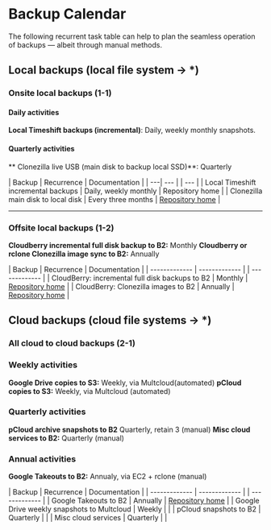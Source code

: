 # Backup Calendar

The following recurrent task table can help to plan the seamless operation of backups — albeit through manual methods.


## Local backups (local file system -> *)

### Onsite local backups (1-1)

#### Daily activities

**Local Timeshift backups (incremental)**: Daily, weekly monthly snapshots.

#### Quarterly activities


** Clonezilla live USB (main disk to backup local SSD)**: Quarterly


| Backup  | Recurrence | Documentation |
| ---| --- |  | --- |
| Local Timeshift incremental backups  | Daily, weekly monthly  | Repository home  |
| Clonezilla main disk to local disk  | Every three months  |  [Repository home](https://github.com/danielrosehilljlm/Master_Backup_Strategy)  |

<hr>


### Offsite local backups (1-2)

**Cloudberry incremental full disk backup to B2:** Monthly
**Cloudberry or rclone Clonezilla image sync to B2:** Annually

| Backup  | Recurrence | Documentation |
| ------------- | ------------- |  | ------------- |
| CloudBerry: incremental full disk backups to B2  | Monthly | [Repository home](https://github.com/danielrosehilljlm/Master_Backup_Strategy)  |
| CloudBerry: Clonezilla images to B2  | Annually  | [Repository home](https://github.com/danielrosehilljlm/Master_Backup_Strategy)  |


## Cloud backups (cloud file systems -> *)

### All cloud to cloud backups (2-1)


### Weekly activities
**Google Drive copies to S3:** Weekly, via Multcloud(automated)
**pCloud copies to S3:** Weekly, via Multcloud (automated)

### Quarterly activities
**pCloud archive snapshots to B2** Quarterly, retain 3 (manual)
**Misc cloud services to B2:** Quarterly (manual)

### Annual activities

**Google Takeouts to B2:** Annualy, via EC2 + rclone (manual)





| Backup  | Recurrence | Documentation |
| ------------- | ------------- |  | ------------- |
| Google Takeouts to B2  | Annually  | [Repository home](https://github.com/danielrosehilljlm/Master_Backup_Strategy/blob/master/documentation/Gsuite_Takeouts%20to%20B2.md)  |
| Google Drive weekly snapshots to Multcloud | Weekly | |
| pCloud snapshots to B2 | Quarterly | |
| Misc cloud services | Quarterly | |

